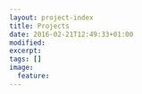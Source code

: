 ```yaml
---
layout: project-index
title: Projects
date: 2016-02-21T12:49:33+01:00
modified:
excerpt:
tags: []
image:
  feature:
---
```



